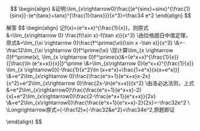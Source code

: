 $$
\begin{align}
&证明:\lim_{x\rightarrow0}\frac{(e^{sinx}+sinx)^{\frac{1}{sinx}}-(e^{tanx}+tanx)^{\frac{1}{tanx}}}{x^3}=\frac34 e^2
\end{align}
$$

解答
$$
\begin{align}
记f(x)=(e^x+x)^{\frac{1}{x}}，则原式&=\lim_{x\rightarrow 0}  \frac{f(\sin x)-f(\tan x)}{x^3}
\\由拉格朗日中值定理，原式&=\lim_{\xi \rightarrow 0}\frac{f^\prime(\xi)(\sin x -\tan x)}{x^3}
\\&=-\frac12\lim_{\xi \rightarrow 0}f^\prime(\xi)
\\现计算\lim_{x \rightarrow 0}f^\prime(x),
\lim_{x \rightarrow 0}f^\prime(x)&=(e^x+x)^{\frac{1}{x}}{[\frac{\ln (e^x+x)}{x}]}^\prime
\\&=\lim_{x\rightarrow 0}(e^x+x)^{\frac{1}{x}} \lim_{x \rightarrow0}[-\frac{1}{x^2}\ln (x+e^x)+\frac{1+e^x}{x(x+e^x)}]
\\&=e^2\lim_{x\rightarrow 0}\frac{\frac{e^x+1}{e^x+x}x-2x}{x^2}+e^2\lim_{x\rightarrow 0}\frac{2x-\ln(e^x+x)}{x^2}
\\由洛必达法则，上式&=e^2\lim_{x\rightarrow0}\frac{\frac{e^x+1}{e^x+x}-2}{x}+e^2\lim_{x\rightarrow0}\frac{2-\frac{e^x+1}{e^x+x}}{2x}
\\&=e^2\lim_{x\rightarrow0}\frac{\frac{e^x+1}{e^x+x}-2}{2x}=-\frac32e^2
\\ \Longrightarrow原式=(-\frac12)×(-\frac32&e^2)=\frac34e^2,原题即证

\end{align}
$$
